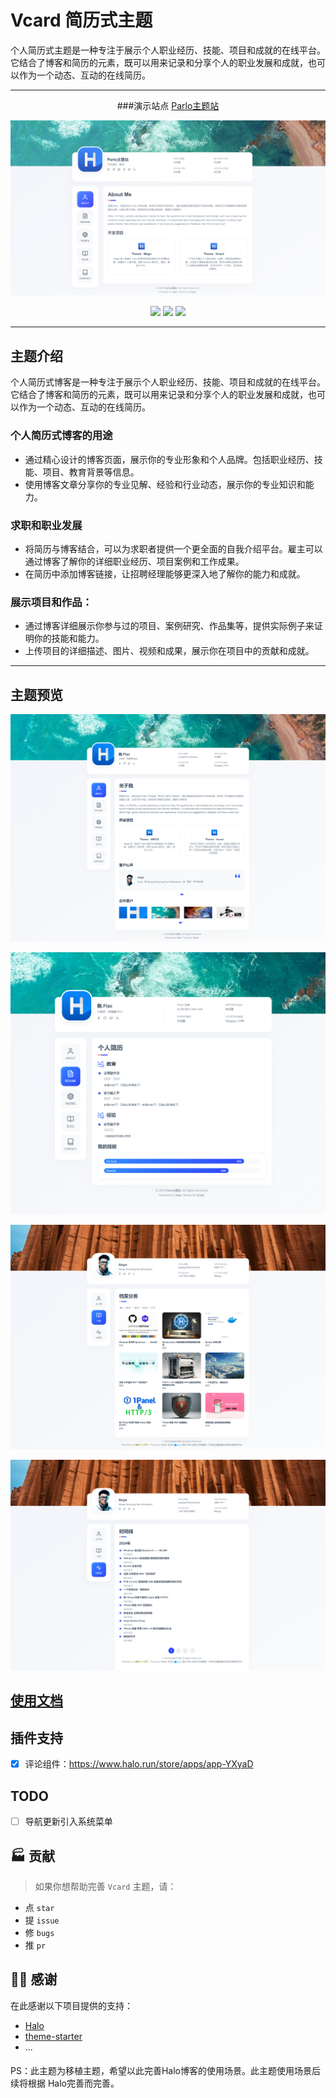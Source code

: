 # Vcard 简历式主题

个人简历式主题是一种专注于展示个人职业经历、技能、项目和成就的在线平台。它结合了博客和简历的元素，既可以用来记录和分享个人的职业发展和成就，也可以作为一个动态、互动的在线简历。

---

<center>

  ###演示站点 [Parlo主题站](https://parlo.cn/)

  ![](/preview/Capture000.png)

  ![](https://img.shields.io/badge/dynamic/yaml?label=Halo&query=%24.spec.requires&url=https://raw.githubusercontent.com/wflac/theme-vcard/main/theme.yaml&color=113,195,71)
  ![](https://img.shields.io/github/v/release/wflac/theme-vcard)
  ![](https://img.shields.io/badge/License-GPL%20v3.0-green.svg)

</center>

---

## 主题介绍

个人简历式博客是一种专注于展示个人职业经历、技能、项目和成就的在线平台。它结合了博客和简历的元素，既可以用来记录和分享个人的职业发展和成就，也可以作为一个动态、互动的在线简历。

### 个人简历式博客的用途

* 通过精心设计的博客页面，展示你的专业形象和个人品牌。包括职业经历、技能、项目、教育背景等信息。
* 使用博客文章分享你的专业见解、经验和行业动态，展示你的专业知识和能力。

### 求职和职业发展

* 将简历与博客结合，可以为求职者提供一个更全面的自我介绍平台。雇主可以通过博客了解你的详细职业经历、项目案例和工作成果。
* 在简历中添加博客链接，让招聘经理能够更深入地了解你的能力和成就。

### 展示项目和作品：

* 通过博客详细展示你参与过的项目、案例研究、作品集等，提供实际例子来证明你的技能和能力。
* 上传项目的详细描述、图片、视频和成果，展示你在项目中的贡献和成就。

---

## 主题预览

![](/preview/Capture001.png)

![](/preview/Capture002.png)

![](/preview/Capture003.png)

![](/preview/Capture004.png)

## [使用文档](https://parlo.cn/docs/vcard)

## 插件支持

- [x] 评论组件：https://www.halo.run/store/apps/app-YXyaD

## TODO

- [ ] 导航更新引入系统菜单

## 🏭 贡献

> 如果你想帮助完善 `Vcard` 主题，请：

- 点 `star`
- 提 `issue`
- 修 `bugs`
- 推 `pr`

## 🙆‍♂️ 感谢

在此感谢以下项目提供的支持：

- [Halo](https://halo.run)
- [theme-starter](https://github.com/halo-dev/theme-starter)
- ...

#### 

PS：此主题为移植主题，希望以此完善Halo博客的使用场景。此主题使用场景后续将根据 Halo完善而完善。
